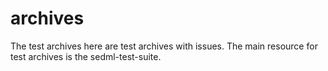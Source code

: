# archives
The test archives here are test archives with issues.
The main resource for test archives is the sedml-test-suite.
